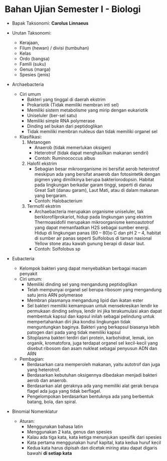 # Bahan Ujian Semester I - Biologi

- Bapak Taksonomi: **Carolus Linnaeus**
- Urutan Taksonomi:
    - Kerajaan,
    - Filum (hewan) / divisi (tumbuhan)
    - Kelas
    - Ordo (bangsa)
    - Famili (suku)
    - Genus (marga)
    - Spesies (jenis)
- Archaebacteria
    - Ciri umum
        - Bakteri yang tinggal di daerah ekstrim
        - Prokariotik (Tidak memiliki membran inti sel)
        - Memiliki sistem metabolisme yang mirip dengan eukariotik
        - Uniseluler (ber-sel satu)
        - Memiliki simple RNA polymerase
        - Dinding sel bukan dari peptidoglikan
        - Tidak memiliki membran nukleus dan tidak memiliki organel sel
    - Klasifikasi:
        1. Metanogen
            - Anaerob (tidak memerlukan oksigen)
            - Heterotrof (tidak dapat menghasilkan makanan sendiri)
            - Contoh: Ruminococcus albus
        2. Halofil ekstrim
            - Sebagian besar mikroorganisme ini bersifat aerob heterotrof meskipun ada yang bersifat anaerob dan fotosintetik dengan pigmen yang dimilikinya berupa bakteriorodopsin. Habitat pada lingkungan berkadar garam tinggi, seperti di danau Great Salt (danau garam), Laut Mati, atau di dalam makanan yang bergaram. 
            - Contoh: Halobacterium
        3. Termofil ekstrim
            - Archaebacteria merupakan organisme uniseluler, tak berklorofilprokariot, hidup pada lingkungan yang ekstrim Thermoasidofil merupakan mikroorganisme kemoautotrof yang dapat memanfaatkan H2S sebagai sumber energi. Hidup di lingkungan panas (60 – 80)o C dan    pH 2 – 4, habitat di sumber air panas seperti Sulfolobus di taman nasional Yellow stone atau kawah gunung berapi di dasar laut. 
            - Contoh: Solfolobus sp
- Eubacteria
    - Kelompok bakteri yang dapat menyebabkan berbagai macam penyakit
    - Ciri umum:
        - Memiliki dinding sel yang mengandung peptidoglikan  
        - Telah mempunyai organel sel berupa ribosom yang mengandung satu jenis ARN polymerase 
        - Membran plasmanya mengandung lipid dan ikatan ester 
        - Sel bakteri memiliki kemampuan untuk mensekresikan lendir ke permukaan dinding selnya, lendir ini jika terakumulasi akan dapat membentuk kapsul dan kapsul inilah sebagai pelindung untuk mempertahankan diri jika kondisi lingkungan tidak menguntungkan baginya. Bakteri yang berkapsul biasanya lebih patogen dari pada yang tidak memiliki kapsul 
        - Sitoplasma bakteri terdiri dari protein, karbohidrat, lemak, ion organik, kromatofora, juga terdapat organel sel kecil-kecil yang disebut ribosom dan asam nukleat sebagai penyusun ADN dan ARN 
    - Pembagian:
        - Berdasarkan cara memperoleh makanan, yaitu autotrof dan juga yang heterotrof.
        - Berdasarkan kebutuhan oksigennya dibedakan menjadi bakteri aerob dan anaerob. 
        - Berdasarkan alat geraknya ada yang memiliki alat gerak berupa flagel ada juga yang tidak berflagel. 
        - Pengelompokan berdasarkan bentuknya ada yang berbentuk batang, bola, dan spiral.

- Binomial Nomenklatur
    - Aturan:
        - Menggunakan bahasa latin
        - Menggunakan 2 kata, genus dan spesies
        - Kalau ada tiga kata, kata ketiga menunjukan spesifik dari spesies
        - Kata pertama menggunakan huruf kapital, kata kedua huruf kecil
        - Kedua kata harus dipisah dan dicetak miring atau dapat digaris bawahi **di setiap kata**